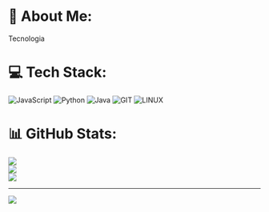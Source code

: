 # 💫 About Me:
Tecnologia


# 💻 Tech Stack:
![JavaScript](https://img.shields.io/badge/javascript-%23323330.svg?style=for-the-badge&logo=javascript&logoColor=%23F7DF1E) ![Python](https://img.shields.io/badge/python-3670A0?style=for-the-badge&logo=python&logoColor=ffdd54) ![Java](https://img.shields.io/badge/java-%23ED8B00.svg?style=for-the-badge&logo=java&logoColor=white) ![GIT](https://img.shields.io/badge/Git-fc6d26?style=for-the-badge&logo=git&logoColor=white) ![LINUX](https://img.shields.io/badge/Linux-FCC624?style=for-the-badge&logo=linux&logoColor=black)
# 📊 GitHub Stats:
![](https://github-readme-stats.vercel.app/api?username=MarioCR7&theme=gruvbox&hide_border=false&include_all_commits=false&count_private=false)<br/>
![](https://github-readme-streak-stats.herokuapp.com/?user=MarioCR7&theme=gruvbox&hide_border=false)<br/>
![](https://github-readme-stats.vercel.app/api/top-langs/?username=MarioCR7&theme=gruvbox&hide_border=false&include_all_commits=false&count_private=false&layout=compact)

---
[![](https://visitcount.itsvg.in/api?id=MarioCR7&icon=0&color=0)](https://visitcount.itsvg.in)

<!-- Proudly created with GPRM ( https://gprm.itsvg.in ) -->
